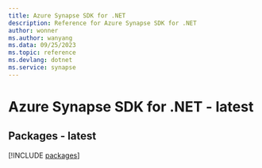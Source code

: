 ```yaml
---
title: Azure Synapse SDK for .NET
description: Reference for Azure Synapse SDK for .NET
author: wonner
ms.author: wanyang
ms.data: 09/25/2023
ms.topic: reference
ms.devlang: dotnet
ms.service: synapse
---
```

# Azure Synapse SDK for .NET - latest
## Packages - latest
[!INCLUDE [packages](synapse-index.md)]